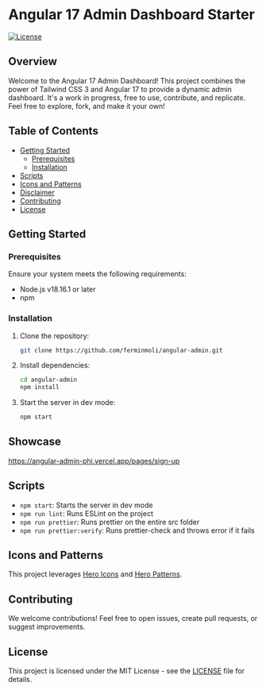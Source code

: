 # Angular 17 Admin Dashboard Starter

[![License](https://img.shields.io/badge/license-MIT-blue.svg)](https://opensource.org/licenses/MIT)

## Overview

Welcome to the Angular 17 Admin Dashboard! This project combines the power of Tailwind CSS 3 and Angular 17 to provide a dynamic admin dashboard. It's a work in progress, free to use, contribute, and replicate. Feel free to explore, fork, and make it your own!

## Table of Contents

- [Getting Started](#getting-started)
  - [Prerequisites](#prerequisites)
  - [Installation](#installation)
- [Scripts](#scripts)
- [Icons and Patterns](#icons-and-patterns)
- [Disclaimer](#disclaimer)
- [Contributing](#contributing)
- [License](#license)

## Getting Started

### Prerequisites

Ensure your system meets the following requirements:

- Node.js v18.16.1 or later
- npm

### Installation

1. Clone the repository:

    ```bash
    git clone https://github.com/ferminmoli/angular-admin.git
    ```

2. Install dependencies:

    ```bash
    cd angular-admin
    npm install
    ```

3. Start the server in dev mode:

    ```bash
    npm start
    ```

## Showcase

https://angular-admin-phi.vercel.app/pages/sign-up

## Scripts

- `npm start`: Starts the server in dev mode               
- `npm run lint`: Runs ESLint on the project                 
- `npm run prettier`: Runs prettier on the entire src folder      
- `npm run prettier:verify`: Runs prettier-check and throws error if it fails

## Icons and Patterns

This project leverages [Hero Icons](https://heroicons.com/) and [Hero Patterns](https://heropatterns.com/).

## Contributing

We welcome contributions! Feel free to open issues, create pull requests, or suggest improvements.

## License

This project is licensed under the MIT License - see the [LICENSE](LICENSE) file for details.
